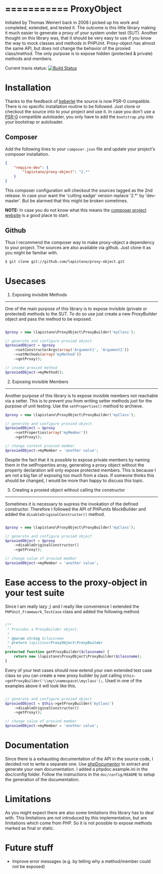 ===========
ProxyObject
===========
Initiated by Thomas Weinert back in 2008 I picked up his work and completed, extended, and tested it.
The outcome is this little library making it much easier to generate a proxy of your system under test (SUT).
Another thought on this library was, that it should be very easy to use if you know the way to mock classes and methods
in PHPUnit. Proxy-object has almost the same API, but does not change the behavior of the proxied class/method.
The only purpose is to expose hidden (protected & private) methods and members. 

Current travis status: [![Build Status](https://secure.travis-ci.org/lapistano/proxy-object.png?branch=master)](http://travis-ci.org/lapistano/proxy-object)

Installation
============
Thanks to the feedback of [beberlei](https://github.com/beberlei) the source is now PSR-0 compatible. 
There is no specific installation routine to be followed. Just clone or checkout the source into to your project 
and use it.
In case you don't use a [PSR-0](https://github.com/php-fig/fig-standards/blob/master/accepted/PSR-0.md) compatible autoloader, you only have to add the `bootstrap.php` into your bootstrap or 
autoloader.

Composer
--------
Add the following lines to your `composer.json` file and update your project's composer installation.

```json
{
    "require-dev": {
        "lapistano/proxy-object": "2.*"
    }
}
```

This composer configuration will checkout the sources tagged as the 2nd release. In case your want the 'cutting eadge' version
replace '2.*' by 'dev-master'. But be alarmed that this might be broken sometimes.

**NOTE:**
In case you do not know what this means the [composer project website](http://getcomposer.org) is a good place to start.


Github
------
Thus I recommend the composer way to make proxy-object a dependency to your project. 
The sources are also available via github. Just clone it as you might be familiar with.

```bash
$ git clone git://github.com/lapistano/proxy-object.git
```

Usecases
========

1. Exposing invisible Methods
-----------------------------
One of the main purpose of this library is to expose invisible (private or protected) methods to the SUT. 
To do so use just create a new ProxyBuilder object and pass the method to be exposed.

```php

$proxy = new \lapistano\ProxyObject\ProxyBuilder('myClass');

// generate and configure proxied object
$proxiedObject = $proxy
    ->setConstructorArgs(array('Argument1', 'Argument2'))
    ->setMethods(array('myMethod'))
    ->getProxy();

// invoke proxied method
$proxiedObject->myMethod();

```

2. Exposing invisible Members
-----------------------------
Another purpose of this library is to expose invisible members not reachable via a setter. This is to prevent you 
from writing setter methods just for the purpose of unit testing. 
Use the `setProperties()` method to archieve.

```php
$proxy = new \lapistano\ProxyObject\ProxyBuilder('myClass');

// generate and configure proxied object
$proxiedObject = $proxy
    ->setProperties(array('myMember'))
    ->getProxy();

// change content proxied member
$proxiedObject->myMember = 'another value';

```

Despite the fact that it is possible to expose private members by naming them in the setProperties array, generating a 
proxy object without the property declaration will only expose protected members. This is because I am not a big fan of 
exposing too much from a class. If someone thinks this should be changed, I would be more than happy to discuss this topic. 

3. Creating a proxied object without calling the constructor
------------------------------------------------------------
Sometimes it is necessary to supress the invokation of the defined constructor. 
Therefore I followed the API of PHPunits MockBuilder and added the `disableOriginalConstructor()` method.

```php

$proxy = new \lapistano\ProxyObject\ProxyBuilder('myClass');

// generate and configure proxied object
$proxiedObject = $proxy
    ->disableOriginalConstructor()
    ->getProxy();

// change value of proxied member
$proxiedObject->myMember = 'another value';

```

Ease access to the proxy-object in your test suite
===================================================
Since I am really lazy ;) and I really like convenience I extended the `PHPUnit_Framework_TestCase` class and 
added the following method.

```php

/**
 * Provides a ProxyBuilder object.
 *
 * @param string $classname
 * @return lapistano\ProxyObject\ProxyBuilder
 */
protected function getProxyBuilder($classname) {
    return new \lapistano\ProxyObject\ProxyBuilder($classname);
}

```

Every of your test cases should now extend your own extended test case class so you can create a new proxy builder 
by just calling `$this->getProxyBuilder('\\my\\namespace\\myclass');`. Used in one of the examples above it will look like this.

```php

// generate and configure proxied object
$proxiedObject = $this->getProxyBuilder('myClass')
    ->disableOriginalConstructor()
    ->getProxy();

// change value of proxied member
$proxiedObject->myMember = 'another value';

```


Documentation
=============
Since there is a exhausting documentation of the API in the source code, I decided not to write a separate one.
Use [phpDocumentor](http://phpdoc.org) to extract and generate your own documentation. 
I added a phpdoc.example.ini in the doc/config folder. Follow the instructions in the `doc/config/README` to setup 
the generation of the documentation.

Limitations
===========
As you might expect there are also some limitations this library has to deal with. This limitations are not introduced
by this implementation, but are limitations which come from PHP. So it is not possible to expose methods marked as 
final or static.

Future stuff
============
- Improve error messages (e.g. by telling why a method/member could not be exposed)

